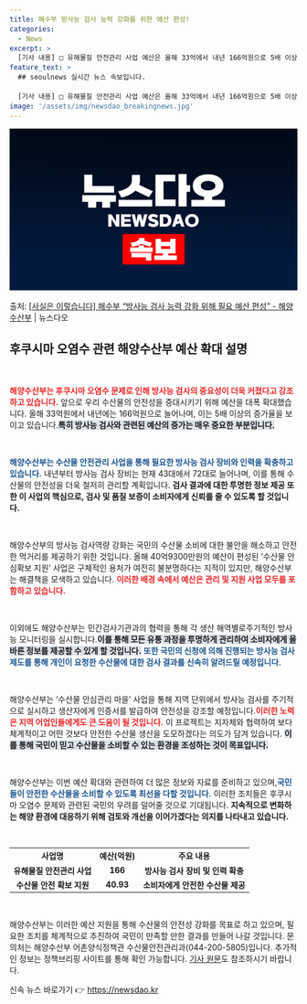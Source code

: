 ```yaml
---
title: 해수부 방사능 검사 능력 강화를 위한 예산 편성!
categories:
  - News
excerpt: >
  [기사 내용] □ 유해물질 안전관리 사업 예산은 올해 33억에서 내년 166억원으로 5배 이상 확대... 오…
feature_text: >
  ## seoulnews 실시간 뉴스 속보입니다.

  [기사 내용] □ 유해물질 안전관리 사업 예산은 올해 33억에서 내년 166억원으로 5배 이상 확대... 오…
image: '/assets/img/newsdao_breakingnews.jpg'
---
```


![뉴스다오 속보](/assets/img/newsdao_breakingnews.jpg)

<p>출처: <a href="https://newsdao.kr/2395" rel="dofollow">[사실은 이렇습니다] 해수부 “방사능 검사 능력 강화 위해 필요 예산 편성” - 해양수산부</a> | 뉴스다오</p>

<h2 data-ke-size="size26">후쿠시마 오염수 관련 해양수산부 예산 확대 설명</h2>

<p data-ke-size="size16">&nbsp;</p>

<b><span style="color: #ee2323;">해양수산부는 후쿠시마 오염수 문제로 인해 방사능 검사의 중요성이 더욱 커졌다고 강조하고 있습니다.</span></b> 앞으로 우리 수산물의 안전성을 증대시키기 위해 예산을 대폭 확대했습니다. 올해 33억원에서 내년에는 166억원으로 늘어나며, 이는 5배 이상의 증가율을 보이고 있습니다.<b><span style="background-color: #21538527;">특히 방사능 검사와 관련된 예산의 증가는 매우 중요한 부분입니다.</span></b> 

<p data-ke-size="size16">&nbsp;</p>

<b><span style="color: #1a5490;">해양수산부는 수산물 안전관리 사업을 통해 필요한 방사능 검사 장비와 인력을 확충하고 있습니다.</span></b> 내년부터 방사능 검사 장비는 현재 43대에서 72대로 늘어나며, 이를 통해 수산물의 안전성을 더욱 철저히 관리할 계획입니다. <b>검사 결과에 대한 투명한 정보 제공 또한 이 사업의 핵심으로, 검사 및 품질 보증이 소비자에게 신뢰를 줄 수 있도록 할 것입니다.</b>

<p data-ke-size="size16">&nbsp;</p>

해양수산부의 방사능 검사역량 강화는 국민의 수산물 소비에 대한 불안을 해소하고 안전한 먹거리를 제공하기 위한 것입니다. 올해 40억9300만원의 예산이 편성된 ‘수산물 안심확보 지원’ 사업은 구체적인 용처가 여전히 불분명하다는 지적이 있지만, 해양수산부는 해결책을 모색하고 있습니다. <b><span style="color: #ee2323;">이러한 배경 속에서 예산은 관리 및 지원 사업 모두를 포함하고 있습니다.</span></b>

<p data-ke-size="size16">&nbsp;</p>

이외에도 해양수산부는 민간검사기관과의 협력을 통해 각 생산 해역별로주기적인 방사능 모니터링을 실시합니다.<b><span style="background-color: #21538527;">이를 통해 모든 유통 과정을 투명하게 관리하여 소비자에게 올바른 정보를 제공할 수 있게 할 것입니다.</span></b> <b><span style="color: #1a5490;">또한 국민의 신청에 의해 진행되는 방사능 검사 제도를 통해 개인이 요청한 수산물에 대한 검사 결과를 신속히 알려드릴 예정입니다.</span></b>

<p data-ke-size="size16">&nbsp;</p>

해양수산부는 ‘수산물 안심관리 마을’ 사업을 통해 지역 단위에서 방사능 검사를 주기적으로 실시하고 생산자에게 인증서를 발급하여 안전성을 강조할 예정입니다.<b><span style="color: #ee2323;">이러한 노력은 지역 어업인들에게도 큰 도움이 될 것입니다.</span></b> 이 프로젝트는 지자체와 협력하여 보다 체계적이고 어떤 것보다 안전한 수산물 생산을 도모하겠다는 의도가 담겨 있습니다. <b><span style="background-color: #21538527;">이를 통해 국민이 믿고 수산물을 소비할 수 있는 환경을 조성하는 것이 목표입니다.</span></b>

<p data-ke-size="size16">&nbsp;</p>

해양수산부는 이번 예산 확대와 관련하여 더 많은 정보와 자료를 준비하고 있으며,<b><span style="color: #1a5490;">국민들이 안전한 수산물을 소비할 수 있도록 최선을 다할 것입니다.</span></b> 이러한 조치들은 후쿠시마 오염수 문제와 관련된 국민의 우려를 덜어줄 것으로 기대됩니다. <b>지속적으로 변화하는 해양 환경에 대응하기 위해 검토와 개선을 이어가겠다는 의지를 나타내고 있습니다.</b> 

<p data-ke-size="size16">&nbsp;</p>

<Unit>
<table style="width: 100%;">
    <tr>
        <th><b>사업명</b></th>
        <th><b>예산(억원)</b></th>
        <th><b>주요 내용</b></th>
    </tr>
    <tr>
        <td style="text-align: center; height: 17px;"><b>유해물질 안전관리 사업</b></td>
        <td style="text-align: center; height: 17px;"><b>166</b></td>
        <td style="text-align: center; height: 17px;"><b>방사능 검사 장비 및 인력 확충</b></td>
    </tr>
    <tr>
        <td style="text-align: center; height: 17px;"><b>수산물 안전 확보 지원</b></td>
        <td style="text-align: center; height: 17px;"><b>40.93</b></td>
        <td style="text-align: center; height: 17px;"><b>소비자에게 안전한 수산물 제공</b></td>
    </tr>
</table>
</Unit>

<p data-ke-size="size16">&nbsp;</p>

해양수산부는 이러한 예산 지원을 통해 수산물의 안전성 강화를 목표로 하고 있으며, 필요한 조치를 체계적으로 추진하여 국민이 만족할 만한 결과를 만들어 나갈 것입니다. 문의처는 해양수산부 어촌양식정책관 수산물안전관리과(044-200-5805)입니다. 추가적인 정보는 정책브리핑 사이트를 통해 확인 가능합니다. <a href="https://newsdao.kr/2395">기사 원문</a>도 참조하시기 바랍니다. 

신속 뉴스 바로가기 👉 <a href="https://newsdao.kr" rel="dofollow">https://newsdao.kr</a>


